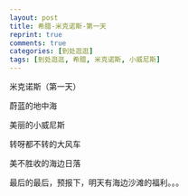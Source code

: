 ```yaml
---
layout: post
title: 希腊-米克诺斯-第一天
reprint: true
comments: true
categories: [到处逛逛]
tags: [到处逛逛, 希腊, 米克诺斯, 小威尼斯]
---
```


米克诺斯（第一天）

蔚蓝的地中海

美丽的小威尼斯

转呀都不转的大风车

美不胜收的海边日落


<script>
    photos=[
        ["http://of74i8aex.bkt.clouddn.com/images/20170917/DSC06984.jpg", "米克诺斯岛上的alpha银行", "75%"],
        ["http://of74i8aex.bkt.clouddn.com/images/20170917/DSC06986.jpg", "先来一发蔚蓝的大海", "75%"],
        ["http://of74i8aex.bkt.clouddn.com/images/20170917/DSC06987.jpg", "以及海边的白房子及洗海澡晒太阳的人们。。。", "75%"],
        ["http://of74i8aex.bkt.clouddn.com/images/20170917/DSC06991.jpg", "街边的一家餐馆", "75%"],
        ["http://of74i8aex.bkt.clouddn.com/images/20170917/DSC06993.jpg", "沙滩边的鸽子，广角镜头难得抓到一只飞翔中的。。。", "75%"],
        ["http://of74i8aex.bkt.clouddn.com/images/20170917/DSC06994.jpg", "再来一发海边白房子", "75%"],
        ["http://of74i8aex.bkt.clouddn.com/images/20170917/DSC06998.jpg", "海边小女孩，咦，水里有啥呢。。。", "75%"],
        ["http://of74i8aex.bkt.clouddn.com/images/20170917/DSC07003.jpg", "一个蓝顶的教堂", "75%"],
        ["http://of74i8aex.bkt.clouddn.com/images/20170917/DSC07010.jpg", "阳光正好，拍下两个不同肤色的房子。。。", "75%"],
        ["http://of74i8aex.bkt.clouddn.com/images/20170917/DSC07013.jpg", "海水中的潮起潮落", "75%"],
        ["http://of74i8aex.bkt.clouddn.com/images/20170917/DSC07020.jpg", "远方的红顶小艇在前行。。。", "75%"],
        ["http://of74i8aex.bkt.clouddn.com/images/20170917/DSC07024.jpg", "抬头的蓝天", "75%"],
        ["http://of74i8aex.bkt.clouddn.com/images/20170917/DSC07028.jpg", "阳光蓝天下交错的白房", "75%"],
        ["http://of74i8aex.bkt.clouddn.com/images/20170917/DSC07032.jpg", "", "75%"],
        ["http://of74i8aex.bkt.clouddn.com/images/20170917/DSC07034.jpg", "", "75%"],
        ["http://of74i8aex.bkt.clouddn.com/images/20170917/DSC07036.jpg", "天、海的蓝色，与海边的小威尼斯的白色，构成了米岛的两种色调", "75%"],
        ["http://of74i8aex.bkt.clouddn.com/images/20170917/DSC07040.jpg", "又一浪花袭来", "75%"],
        ["http://of74i8aex.bkt.clouddn.com/images/20170917/DSC07045.jpg", "去往看风车的路上，两旁也都是统一白的色调", "75%"],
        ["http://of74i8aex.bkt.clouddn.com/images/20170917/DSC07050.jpg", "", "75%"],
        ["http://of74i8aex.bkt.clouddn.com/images/20170917/DSC07057.jpg", "", "75%"],
        ["http://of74i8aex.bkt.clouddn.com/images/20170917/DSC07060.jpg", "", "75%"],
        ["http://of74i8aex.bkt.clouddn.com/images/20170917/DSC07071.jpg", "大风车，来一发", "75%"],
        ["http://of74i8aex.bkt.clouddn.com/images/20170917/DSC07064.jpg", "波光粼粼的地中海", "75%"],
        ["http://of74i8aex.bkt.clouddn.com/images/20170917/DSC07066.jpg", "", "75%"],
        ["http://of74i8aex.bkt.clouddn.com/images/20170917/DSC07069.jpg", "", "75%"],
        ["http://of74i8aex.bkt.clouddn.com/images/20170917/DSC07072.jpg", "海边沙滩上晒太阳玩手机的妹纸们。。。", "75%"],
        ["http://of74i8aex.bkt.clouddn.com/images/20170917/DSC07073.jpg", "", "75%"],
        ["http://of74i8aex.bkt.clouddn.com/images/20170917/DSC07077.jpg", "一辆洒满尘埃的小红车", "75%"],
        ["http://of74i8aex.bkt.clouddn.com/images/20170917/DSC07083.jpg", "楼梯：梦想、微笑、生活、爱、夏天、米克诺斯。。。", "75%"],
        ["http://of74i8aex.bkt.clouddn.com/images/20170917/DSC07081.jpg", "", "75%"],
        ["http://of74i8aex.bkt.clouddn.com/images/20170917/DSC07084.jpg", "两张蓝天下的白房子", "75%"],
        ["http://of74i8aex.bkt.clouddn.com/images/20170917/DSC07086.jpg", "", "75%"],
        ["http://of74i8aex.bkt.clouddn.com/images/20170917/DSC07088.jpg", "", "75%"],
        ["http://of74i8aex.bkt.clouddn.com/images/20170917/DSC07089.jpg", "", "75%"],
        ["http://of74i8aex.bkt.clouddn.com/images/20170917/DSC07090.jpg", "俯视小威尼斯，咦，这根电杆这么抢镜。。。", "75%"],
        ["http://of74i8aex.bkt.clouddn.com/images/20170917/DSC07091.jpg", "", "75%"],
        ["http://of74i8aex.bkt.clouddn.com/images/20170917/DSC07092.jpg", "", "75%"],
        ["http://of74i8aex.bkt.clouddn.com/images/20170917/DSC07094.jpg", "有一个风车，不在海边，孤独的一个", "75%"],
        ["http://of74i8aex.bkt.clouddn.com/images/20170917/DSC07096.jpg", "", "75%"],
        ["http://of74i8aex.bkt.clouddn.com/images/20170917/DSC07097.jpg", "", "75%"],
        ["http://of74i8aex.bkt.clouddn.com/images/20170917/DSC07106.jpg", "", "75%"],
        ["http://of74i8aex.bkt.clouddn.com/images/20170917/DSC07107.jpg", "教堂上空，海鸥翱翔", "75%"],
        ["http://of74i8aex.bkt.clouddn.com/images/20170917/DSC07109.jpg", "", "75%"],
        ["http://of74i8aex.bkt.clouddn.com/images/20170917/DSC07110.jpg", "冰镇啤酒，爽两下", "75%"],
        ["http://of74i8aex.bkt.clouddn.com/images/20170917/DSC07113.jpg", "", "75%"],
        ["http://of74i8aex.bkt.clouddn.com/images/20170917/DSC07119.jpg", "太阳西下", "75%"],
        ["http://of74i8aex.bkt.clouddn.com/images/20170917/DSC07122.jpg", "", "75%"],
        ["http://of74i8aex.bkt.clouddn.com/images/20170917/DSC07125.jpg", "", "75%"],
        ["http://of74i8aex.bkt.clouddn.com/images/20170917/DSC07136.jpg", "", "75%"],
        ["http://of74i8aex.bkt.clouddn.com/images/20170917/DSC07137.jpg", "夕阳下的浪花们", "75%"],
        ["http://of74i8aex.bkt.clouddn.com/images/20170917/DSC07140.jpg", "", "75%"],
        ["http://of74i8aex.bkt.clouddn.com/images/20170917/DSC07141.jpg", "夕阳下，沙滩和风车更显金色", "75%"],
        ["http://of74i8aex.bkt.clouddn.com/images/20170917/DSC07142.jpg", "", "75%"],
        ["http://of74i8aex.bkt.clouddn.com/images/20170917/DSC07143.jpg", "", "75%"],
        ["http://of74i8aex.bkt.clouddn.com/images/20170917/DSC07146.jpg", "", "75%"],
        ["http://of74i8aex.bkt.clouddn.com/images/20170917/DSC07156.jpg", "", "75%"],
        ["http://of74i8aex.bkt.clouddn.com/images/20170917/DSC07373.jpg", "落日之后的海边，及教堂", "75%"],
        ["http://of74i8aex.bkt.clouddn.com/images/20170917/DSC07378.jpg", "", "75%"],
        ["http://of74i8aex.bkt.clouddn.com/images/20170917/DSC07380.jpg", "傍晚，小威尼斯逐渐亮起了灯光", "75%"],
        ["http://of74i8aex.bkt.clouddn.com/images/20170917/DSC07382.jpg", "", "75%"],
        ["http://of74i8aex.bkt.clouddn.com/images/20170917/DSC07383.jpg", "教堂顶部的十字架", "75%"],
        ["http://of74i8aex.bkt.clouddn.com/images/20170917/DSC07385.jpg", "最后，回客栈的小路。。。", "75%"],
    ];
    for (var i=0; i<photos.length; i++)
    {
        document.write("<figure><a href=\"" + photos[i][0] + "\" target=\"_blank\">")
        document.write("<img src=\"" + photos[i][0] + "\" alt=\"" + photos[i][1] + "\" width=\"" + photos[i][2] + "\">")
        document.write("</a></figure>")

        if (photos[i].length > 3)
            document.write(photos[i][3] + "<br><br>")
        else if (photos[i][1].length > 0)
            document.write(photos[i][1] + "<br><br>")
        else
            document.write("<br>")
    }
</script>

最后的最后，预报下，明天有海边沙滩的福利。。。
